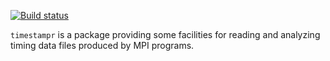 [![Build status](https://travis-ci.com/marcpaterno/timestampr.svg?branch=master)](https://travis-ci.com/marcpaterno/timestampr)

`timestampr` is a package providing some facilities for reading and analyzing timing data
files produced by MPI programs.

